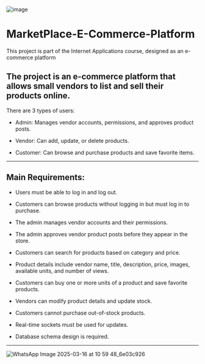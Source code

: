 ![image](https://github.com/user-attachments/assets/19fac983-07da-41fb-a3a6-287836779f2a)

# MarketPlace-E-Commerce-Platform
This project is part of the Internet Applications course, designed as an e-commerce platform

## The project is an e-commerce platform that allows small vendors to list and sell their products online.
There are 3 types of users:

- Admin: Manages vendor accounts, permissions, and approves product posts.

- Vendor: Can add, update, or delete products.

- Customer: Can browse and purchase products and save favorite items.
  
-------------

## Main Requirements:

- Users must be able to log in and log out.

- Customers can browse products without logging in but must log in to purchase.

- The admin manages vendor accounts and their permissions.

- The admin approves vendor product posts before they appear in the store.

- Customers can search for products based on category and price.

- Product details include vendor name, title, description, price, images, available units, and number of views.

- Customers can buy one or more units of a product and save favorite products.

- Vendors can modify product details and update stock.

- Customers cannot purchase out-of-stock products.

- Real-time sockets must be used for updates.

- Database schema design is required.

------------
![WhatsApp Image 2025-03-16 at 10 59 48_6e03c926](https://github.com/user-attachments/assets/c07e82bb-ccec-4480-9719-4904aca2ee7a)
